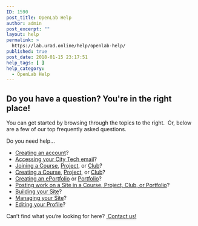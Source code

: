 ```yaml
---
ID: 1590
post_title: OpenLab Help
author: admin
post_excerpt: ""
layout: help
permalink: >
  https://lab.urad.online/help/openlab-help/
published: true
post_date: 2018-01-15 23:17:51
help_tags: [ ]
help_category:
  - OpenLab Help
---
```

<h2>Do you have a question? You're in the right place!</h2>
You can get started by browsing through the topics to the right.  Or, below are a few of our top frequently asked questions.

Do you need help…
<ul>
 	<li><a href="https://lab.urad.online/help/signing-up-on-the-openlab/">Creating an account</a>?</li>
 	<li><a href="https://lab.urad.online/help/accessing-your-city-tech-email-for-students/">Accessing your City Tech email</a>?</li>
 	<li><a href="https://lab.urad.online/help/joining-a-course/">Joining a Course</a>, <a href="https://lab.urad.online/help/joining-a-project/">Project</a>, or <a href="https://lab.urad.online/help/joining-a-club/">Club</a>?</li>
 	<li><a href="https://lab.urad.online/help/creating-a-course-faculty-only/">Creating a Course</a>, <a href="https://lab.urad.online/help/creating-a-project/">Project</a>, or <a href="https://lab.urad.online/help/creating-a-club/">Club</a>?</li>
 	<li><a href="https://lab.urad.online/help/creating-an-eportfolio/">Creating an ePortfolio</a> or <a href="https://lab.urad.online/help/creating-a-portfolio/">Portfolio</a>?</li>
 	<li><a href="https://lab.urad.online/help/help-category/using-a-site/">Posting work on a Site in a Course, Project, Club, or Portfolio</a>?</li>
 	<li><a href="https://lab.urad.online/help/help-category/building-your-site-for-site-administrators/">Building your Site</a>?</li>
 	<li><a href="https://lab.urad.online/help/help-category/managing-your-site/">Managing your Site</a>?</li>
 	<li><a href="https://lab.urad.online/help/editing-my-profile/">Editing your Profile</a>?</li>
</ul>
Can’t find what you’re looking for here? <a href="https://lab.urad.online/help/contact-us/"> Contact us!</a>